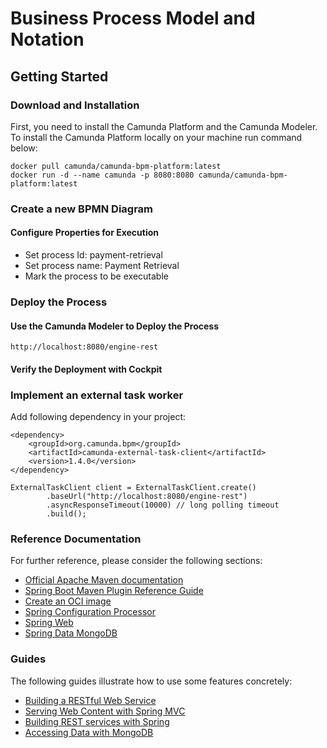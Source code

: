 # Business Process Model and Notation

## Getting Started

### Download and Installation

First, you need to install the Camunda Platform and the Camunda Modeler.  
To install the Camunda Platform locally on your machine run command below:
```
docker pull camunda/camunda-bpm-platform:latest
docker run -d --name camunda -p 8080:8080 camunda/camunda-bpm-platform:latest
```
### Create a new BPMN Diagram

#### Configure Properties for Execution
- Set process Id: payment-retrieval
- Set process name: Payment Retrieval
- Mark the process to be executable

### Deploy the Process

#### Use the Camunda Modeler to Deploy the Process
```
http://localhost:8080/engine-rest
```

#### Verify the Deployment with Cockpit

### Implement an external task worker

Add following dependency in your project:
```
<dependency>
    <groupId>org.camunda.bpm</groupId>
    <artifactId>camunda-external-task-client</artifactId>
    <version>1.4.0</version>
</dependency>
```

```
ExternalTaskClient client = ExternalTaskClient.create()
        .baseUrl("http://localhost:8080/engine-rest")
        .asyncResponseTimeout(10000) // long polling timeout
        .build();
```









### Reference Documentation

For further reference, please consider the following sections:

* [Official Apache Maven documentation](https://maven.apache.org/guides/index.html)
* [Spring Boot Maven Plugin Reference Guide](https://docs.spring.io/spring-boot/docs/2.4.3/maven-plugin/reference/html/)
* [Create an OCI image](https://docs.spring.io/spring-boot/docs/2.4.3/maven-plugin/reference/html/#build-image)
* [Spring Configuration Processor](https://docs.spring.io/spring-boot/docs/2.4.3/reference/htmlsingle/#configuration-metadata-annotation-processor)
* [Spring Web](https://docs.spring.io/spring-boot/docs/2.4.3/reference/htmlsingle/#boot-features-developing-web-applications)
* [Spring Data MongoDB](https://docs.spring.io/spring-boot/docs/2.4.3/reference/htmlsingle/#boot-features-mongodb)

### Guides

The following guides illustrate how to use some features concretely:

* [Building a RESTful Web Service](https://spring.io/guides/gs/rest-service/)
* [Serving Web Content with Spring MVC](https://spring.io/guides/gs/serving-web-content/)
* [Building REST services with Spring](https://spring.io/guides/tutorials/bookmarks/)
* [Accessing Data with MongoDB](https://spring.io/guides/gs/accessing-data-mongodb/)

